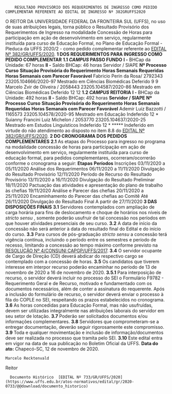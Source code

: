         RESULTADO PROVISÓRIO DOS REQUERIMENTOS DE INGRESSO COMO PEDIDO COMPLEMENTAR REFERENTE AO EDITAL DE INGRESSO Nº 382GRUFFS2020  

 O REITOR DA UNIVERSIDADE FEDERAL DA FRONTEIRA SUL (UFFS), no uso de suas atribuições legais, torna público o Resultado Provisório dos Requerimentos de Ingresso na modalidade Concessão de Horas para participação em ação de desenvolvimento em serviço, regularmente instituída para curso de Educação Formal, no Plano de Educação Formal - Pleduca da UFFS 2020/2 - como pedido complementar referente ao [EDITAL Nº 382/GR/UFFS/2020](https://www.uffs.edu.br/atos-normativos/edital/gr/2020-0382).  **1 DOS REQUERIMENTOS PARA INGRESSO COMO PEDIDO COMPLEMENTAR** **1.1 *CAMPUS*  PASSO FUNDO** **I -**  BHCap da Unidade: 67 horas **II -**  Saldo BHCap: 46 horas     Servidor / SIAPE   **Nº Processo**   **Curso**   **Situação Provisória do Requerimento**   **Horas Semanais Requeridas**   **Horas Semanais com Parecer Favorável**     Fabricio Perin da Rosa/ 2792343   23205.104666/2020-97   Mestrado em Ciências Biomédicas   Deferido   9   9     Marcelo Zvir de Oliveira / 2058443   23205.104587/2020-86   Mestrado em Ciências Biomédicas   Deferido   12   12     **1.2 *CAMPUS*  REITORIA** **I -**  BHCap da Unidade: 492 horas **II -**  Saldo BHCap: 492 horas     **Servidor / SIAPE**   **Nº Processo**   **Curso**   **Situação Provisória do Requerimento**   **Horas Semanais Requeridas**   **Horas Semanais com Parecer Favorável**     Ademir Luiz Bazzotti / 1165573   23205.104578/2020-95   Mestrado em Educação   Indeferido   12   *     Suianny Francini Luiz Michelon / 2053770   23205.104637/2020-25   Mestrado em Estudos Linguísticos   Indeferido   12   *     *****  Indeferido em virtude do não atendimento ao disposto no item 8.8 do [EDITAL Nº 382/GR/UFFS/2020](https://www.uffs.edu.br/atos-normativos/edital/gr/2020-0382).  **2 DO CRONOGRAMA DOS PEDIDOS COMPLEMENTARES** **2.1**  As etapas do Processo para ingresso no programa na modalidade concessão de horas para participação em ação de desenvolvimento em serviço, regularmente instituída para curso de educação formal, para pedidos complementares, ocorreram/ocorrerão conforme o cronograma a seguir:     **Etapas**   **Períodos**     Inscrições   03/11/2020 a 05/11/2020     Análise dos Requerimentos   06/11/2020 a 11/11/2020     Divulgação do Resultado Provisório   12/11/2020     Período de Recurso do Resultado Provisório   13/11/2020 a 16/11/2020     Divulgação do Resultado Preliminar   18/11/2020     Pactuação das atividades e apresentação do plano de trabalho às chefias   19/11/2020     Análise e Parecer das chefias   20/11/2020 a 25/11/2020     Encaminhamento do Parecer das chefias ao Comitê   Até 26/11/2020     Divulgação do Resultado Final   A partir de 27/11/2020      **3 DAS DISPOSIÇÕES FINAIS** **3.1**  Servidores contemplados com ampliação de carga horária para fins de deslocamento e choque de horários nos níveis de *stricto sensu* , somente poderão usufruir de tal concessão nos períodos em que houver atividades presenciais de seu curso. **3.2**  A data de início da concessão não será anterior à data do resultado final do Edital e do início do curso. **3.3**  Para cursos de pós-graduação *stricto sensu*  a concessão terá vigência contínua, incluindo o período entre os semestres e período de recesso, limitando a concessão ao tempo máximo conforme previsto na [RESOLUÇÃO Nº 4/CONSUNI CAPGP/UFFS/2017](https://www.uffs.edu.br/atos-normativos/resolucao/consunicapgp/2017-0004). **3.4**  O servidor ocupante de Cargo de Direção (CD) deverá abdicar do respectivo cargo se contemplado com a concessão de horas. **3.5**  Os candidatos que tiverem interesse em interpor recurso poderão encaminhar no período de 13 de novembro de 2020 a 16 de novembro de 2020. **3.5.1**  Para interposição de recurso, o servidor deverá incluir no processo do SEI o Formulário F9782 - Requerimento Geral e de Recurso, motivado e fundamentado com os documentos necessários, além de conter a assinatura do requerente. Após a inclusão do formulário de recurso, o servidor deverá enviar o processo à fila do COPLE no SEI, respeitando os prazos estabelecidos no cronograma. **3.6**  As horas concedidas para Educação Formal, mas não usufruídas, devem ser utilizadas integralmente nas atribuições laborais do servidor em seu setor de lotação. **3.7**  Poderão ser solicitados documentos e/ou informações complementares. **3.8**  Servidores que comprometeram-se a entregar documentação, deverão seguir rigorosamente este compromisso. **3.9**  Toda e qualquer movimentação e inclusão de informação/documentos deve ser realizada no processo que tramita pelo SEI. **3.10**  Este edital entra em vigor na data de sua publicação no Boletim Oficial da UFFS.        **Data do ato:** Chapecó-SC, 12 de novembro de 2020.   
 

    Marcelo Recktenvald   
 Reitor 

      Documento Histórico  [EDITAL Nº 733/GR/UFFS/2020](https://www.uffs.edu.br/atos-normativos/edital/gr/2020-0733/@@download/documento_historico)     
      
